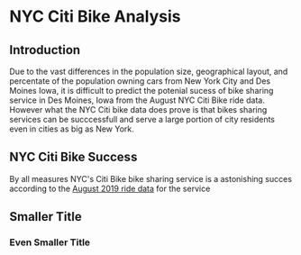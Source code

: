 # NYC Citi Bike Analysis

## Introduction

Due to the vast differences in the population size, geographical layout, and percentate of the population owning cars from New York City and Des Moines Iowa, it is difficult to predict the potenial sucess of bike sharing service in Des Moines, Iowa from the August NYC Citi Bike ride data. However what the NYC Citi bike data does prove is that bikes sharing services can be succcessfull and serve a large portion of city residents even in cities as big as New York.

## NYC Citi Bike Success

By all measures NYC's Citi Bike bike sharing service is a astonishing succes according to the [August 2019 ride data](https://public.tableau.com/profile/dean.bernocchi#!/vizhome/bikesharing_module/NYCCitiBikeData?publish=yes) for the service


## Smaller Title
### Even Smaller Title
